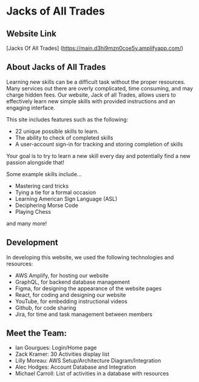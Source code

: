 # Jacks of All Trades

## Website Link
[Jacks Of All Trades] (https://main.d3hi9mzn0coe5y.amplifyapp.com/)

## About Jacks of All Trades 

Learning new skills can be a difficult task without the proper resources. Many services out there are overly complicated, time consuming, and may charge hidden fees. Our website, Jack of all Trades, allows users to effectively learn new simple skills with provided instructions and an engaging interface.

This site includes features such as the following:

* 22 unique possible skills to learn.
* The ability to check of completed skills
* A user-account sign-in for tracking and storing completion of skills

Your goal is to try to learn a new skill every day and potentially find a new passion alongside that!

Some example skills include...

* Mastering card tricks
* Tying a tie for a formal occasion
* Learning American Sign Language (ASL)
* Deciphering Morse Code
* Playing Chess

and many more!

## Development

In developing this website, we used the following technologies and resources:

* AWS Amplify, for hosting our website
* GraphQL, for backend database management
* Figma, for designing the appearance of the website pages
* React, for coding and designing our website
* YouTube, for embedding instructional videos
* Github, for code sharing
* Jira, for time and task management between members

## Meet the Team:

* Ian Gourgues: Login/Home page
* Zack Kramer: 30 Activities display list
* Lilly Moreau: AWS Setup/Architecture Diagram/Integration
* Alec Hodges: Account Database and Integration
* Michael Carroll: List of activities in a database with resources

